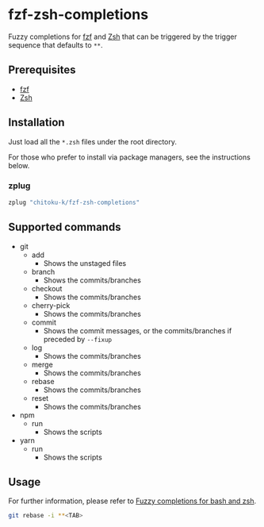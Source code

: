 fzf-zsh-completions
===============

Fuzzy completions for [fzf][] and [Zsh][] that can be triggered by the trigger
sequence that defaults to `**`.

## Prerequisites

- [fzf][]
- [Zsh][]

## Installation

Just load all the `*.zsh` files under the root directory.

For those who prefer to install via package managers, see the instructions
below.

### zplug

```zsh
zplug "chitoku-k/fzf-zsh-completions"
```

## Supported commands

- git
  - add
    - Shows the unstaged files
  - branch
    - Shows the commits/branches
  - checkout
    - Shows the commits/branches
  - cherry-pick
    - Shows the commits/branches
  - commit
    - Shows the commit messages, or the commits/branches if preceded by `--fixup`
  - log
    - Shows the commits/branches
  - merge
    - Shows the commits/branches
  - rebase
    - Shows the commits/branches
  - reset
    - Shows the commits/branches
- npm
  - run
    - Shows the scripts
- yarn
  - run
    - Shows the scripts

## Usage

For further information, please refer to [Fuzzy completions for bash and zsh][fzf-completions].

```zsh
git rebase -i **<TAB>
```

[fzf]:             https://github.com/junegunn/fzf
[fzf-completions]: https://github.com/junegunn/fzf/blob/master/README.md#fuzzy-completion-for-bash-and-zsh
[Zsh]:             https://www.zsh.org/
